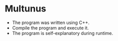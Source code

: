 # Multunus

- The program was written using C++.
- Compile the program and execute it.
- The program is self-explanatory during runtime.
